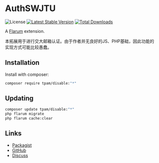 # AuthSWJTU

![License](https://img.shields.io/badge/license-MIT-blue.svg) [![Latest Stable Version](https://img.shields.io/packagist/v/tpam/disable.svg)](https://packagist.org/packages/tpam/disable) [![Total Downloads](https://img.shields.io/packagist/dt/tpam/disable.svg)](https://packagist.org/packages/tpam/disable)

A [Flarum](http://flarum.org) extension. 

本拓展用于进行交大邮箱认证。由于作者并无良好的JS、PHP基础，因此功能的实现方式可能比较愚蠢。  

## Installation

Install with composer:

```sh
composer require tpam/disable:"*"
```

## Updating

```sh
composer update tpam/disable:"*"
php flarum migrate
php flarum cache:clear
```

## Links

- [Packagist](https://packagist.org/packages/tpam/disable)
- [GitHub](https://github.com/tpam/disable)
- [Discuss](https://discuss.flarum.org/d/PUT_DISCUSS_SLUG_HERE)
